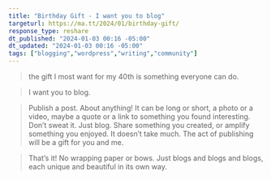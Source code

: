 ```yaml
---
title: "Birthday Gift - I want you to blog"
targeturl: https://ma.tt/2024/01/birthday-gift/
response_type: reshare
dt_published: "2024-01-03 00:16 -05:00"
dt_updated: "2024-01-03 00:16 -05:00"
tags: ["blogging","wordpress","writing","community"]
---
```


> the gift I most want for my 40th is something everyone can do.

> I want you to blog.

> Publish a post. About anything! It can be long or short, a photo or a video, maybe a quote or a link to something you found interesting. Don’t sweat it. Just blog. Share something you created, or amplify something you enjoyed. It doesn’t take much. The act of publishing will be a gift for you and me.  

> That’s it! No wrapping paper or bows. Just blogs and blogs and blogs, each unique and beautiful in its own way.